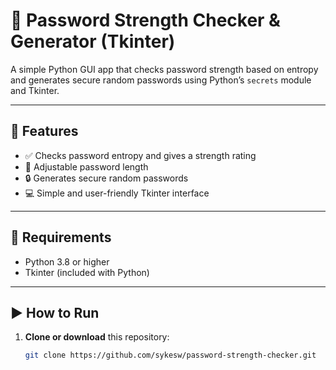 # 🔐 Password Strength Checker & Generator (Tkinter)

A simple Python GUI app that checks password strength based on entropy and generates secure random passwords using Python’s `secrets` module and Tkinter.

---

## 🚀 Features
- ✅ Checks password entropy and gives a strength rating  
- 🔢 Adjustable password length  
- 🔒 Generates secure random passwords  
- 💻 Simple and user-friendly Tkinter interface  

---

## 🧰 Requirements
- Python 3.8 or higher  
- Tkinter (included with Python)

---

## ▶️ How to Run

1. **Clone or download** this repository:
   ```bash
   git clone https://github.com/sykesw/password-strength-checker.git
